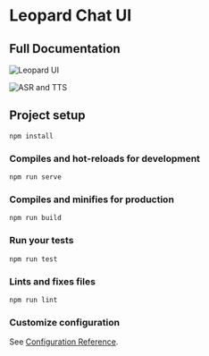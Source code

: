 # Leopard Chat UI

## Full Documentation

![Leopard UI](https://i.imgur.com/eZuAAYP.jpg)

![ASR and TTS](https://imgur.com/AzrkrmV.jpg)

## Project setup

```
npm install
```

### Compiles and hot-reloads for development

```
npm run serve
```

### Compiles and minifies for production

```
npm run build
```

### Run your tests

```
npm run test
```

### Lints and fixes files

```
npm run lint
```

### Customize configuration

See [Configuration Reference](https://cli.vuejs.org/config/).
